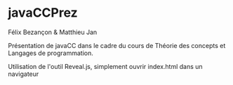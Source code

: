 # javaCCPrez
Félix Bezançon & Matthieu Jan

Présentation de javaCC dans le cadre du cours de Théorie des concepts et Langages de programmation.

Utilisation de l'outil Reveal.js, simplement ouvrir index.html dans un navigateur
